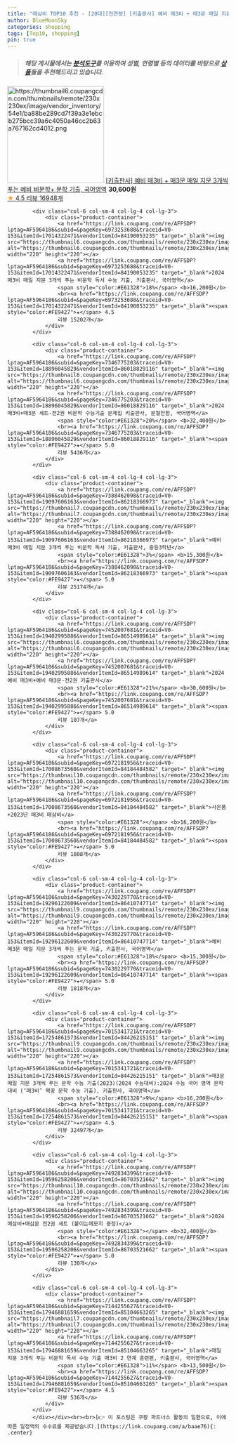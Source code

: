 ```yaml
---
title: "매삼비 TOP10 추천 - [20대][전연령] [키출판사] 예비 매3비 + 매3문 매일 지문 3개씩 푸는 예비 비문학+ 문학 기출, 국어영역"
author: BlueMoonSky
categories: shopping
tags: [Top10, shopping]
pin: true
---
```


> ##### 해당 게시물에서는 [**분석도구**](https://itemscout.io/)를 이용하여 **성별**, **연령별** 등의 데이터를 바탕으로 [**상품**](https://link.coupang.com/a/baae76)들을 추천해드리고 있습니다.
<div class="container"><div class="row">
            <div class="col-6 col-sm-4 col-lg-4 col-lg-3">
                <div class="product-container">
                    <a href="https://link.coupang.com/re/AFFSDP?lptag=AF5964186&subid=&pageKey=7462914781&traceid=V0-153&itemId=19456157439&vendorItemId=86566709239" target="_blank"><img src="https://thumbnail6.coupangcdn.com/thumbnails/remote/230x230ex/image/vendor_inventory/54e1/ba88be289cd7f39a3e1ebcb275bcc39a6c4050a46cc2b63a767162cd4012.png" alt="https://thumbnail6.coupangcdn.com/thumbnails/remote/230x230ex/image/vendor_inventory/54e1/ba88be289cd7f39a3e1ebcb275bcc39a6c4050a46cc2b63a767162cd4012.png" width="220" height="220"></a>
                    <a href="https://link.coupang.com/re/AFFSDP?lptag=AF5964186&subid=&pageKey=7462914781&traceid=V0-153&itemId=19456157439&vendorItemId=86566709239" target="_blank">[키출판사] 예비 매3비 + 매3문 매일 지문 3개씩 푸는 예비 비문학+ 문학 기출, 국어영역</a>
                    <span style="color:#E61328"></span> <b>30,600원</b>
                    <br><a href="https://link.coupang.com/re/AFFSDP?lptag=AF5964186&subid=&pageKey=7462914781&traceid=V0-153&itemId=19456157439&vendorItemId=86566709239" target="_blank"><span style="color:#FE9427">★</span> 4.5
                    리뷰 16948개</a>
                </div>
            </div>
            
            <div class="col-6 col-sm-4 col-lg-4 col-lg-3">
                <div class="product-container">
                    <a href="https://link.coupang.com/re/AFFSDP?lptag=AF5964186&subid=&pageKey=6973253688&traceid=V0-153&itemId=17014322471&vendorItemId=84190053235" target="_blank"><img src="https://thumbnail6.coupangcdn.com/thumbnails/remote/230x230ex/image/vendor_inventory/d0d7/ba8237b2d2abddf802e26bea8af07ee961adabe18c9324a340f5e97c1179.png" alt="https://thumbnail6.coupangcdn.com/thumbnails/remote/230x230ex/image/vendor_inventory/d0d7/ba8237b2d2abddf802e26bea8af07ee961adabe18c9324a340f5e97c1179.png" width="220" height="220"></a>
                    <a href="https://link.coupang.com/re/AFFSDP?lptag=AF5964186&subid=&pageKey=6973253688&traceid=V0-153&itemId=17014322471&vendorItemId=84190053235" target="_blank">2024 매3비 매일 지문 3개씩 푸는 비문학 독서 수능 기출, 키출판사, 국어영역</a>
                    <span style="color:#E61328">18%</span> <b>16,200원</b>
                    <br><a href="https://link.coupang.com/re/AFFSDP?lptag=AF5964186&subid=&pageKey=6973253688&traceid=V0-153&itemId=17014322471&vendorItemId=84190053235" target="_blank"><span style="color:#FE9427">★</span> 4.5
                    리뷰 15202개</a>
                </div>
            </div>
            
            <div class="col-6 col-sm-4 col-lg-4 col-lg-3">
                <div class="product-container">
                    <a href="https://link.coupang.com/re/AFFSDP?lptag=AF5964186&subid=&pageKey=7346775203&traceid=V0-153&itemId=18896045829&vendorItemId=86018829116" target="_blank"><img src="https://thumbnail6.coupangcdn.com/thumbnails/remote/230x230ex/image/vendor_inventory/e03c/4af75dffc837a7252f9d4e1f530a35300aa958ddfbe09b67be8a8da89344.jpg" alt="https://thumbnail6.coupangcdn.com/thumbnails/remote/230x230ex/image/vendor_inventory/e03c/4af75dffc837a7252f9d4e1f530a35300aa958ddfbe09b67be8a8da89344.jpg" width="220" height="220"></a>
                    <a href="https://link.coupang.com/re/AFFSDP?lptag=AF5964186&subid=&pageKey=7346775203&traceid=V0-153&itemId=18896045829&vendorItemId=86018829116" target="_blank">2024 매3비+매3문 세트-전2권 비문학 수능기출 문제집 키출판사, 분철안함, 국어영역</a>
                    <span style="color:#E61328">20%</span> <b>32,400원</b>
                    <br><a href="https://link.coupang.com/re/AFFSDP?lptag=AF5964186&subid=&pageKey=7346775203&traceid=V0-153&itemId=18896045829&vendorItemId=86018829116" target="_blank"><span style="color:#FE9427">★</span> 5.0
                    리뷰 5436개</a>
                </div>
            </div>
            
            <div class="col-6 col-sm-4 col-lg-4 col-lg-3">
                <div class="product-container">
                    <a href="https://link.coupang.com/re/AFFSDP?lptag=AF5964186&subid=&pageKey=7388462098&traceid=V0-153&itemId=19097606163&vendorItemId=86218366973" target="_blank"><img src="https://thumbnail7.coupangcdn.com/thumbnails/remote/230x230ex/image/rs_quotation_api/l7efhemq/8ab292c68f6749c28c6a3a518b4da629.jpg" alt="https://thumbnail7.coupangcdn.com/thumbnails/remote/230x230ex/image/rs_quotation_api/l7efhemq/8ab292c68f6749c28c6a3a518b4da629.jpg" width="220" height="220"></a>
                    <a href="https://link.coupang.com/re/AFFSDP?lptag=AF5964186&subid=&pageKey=7388462098&traceid=V0-153&itemId=19097606163&vendorItemId=86218366973" target="_blank">예비 매3비 매일 지문 3개씩 푸는 비문학 독서 기출, 키출판사, 중등3학년</a>
                    <span style="color:#E61328">3%</span> <b>15,300원</b>
                    <br><a href="https://link.coupang.com/re/AFFSDP?lptag=AF5964186&subid=&pageKey=7388462098&traceid=V0-153&itemId=19097606163&vendorItemId=86218366973" target="_blank"><span style="color:#FE9427">★</span> 5.0
                    리뷰 25174개</a>
                </div>
            </div>
            
            <div class="col-6 col-sm-4 col-lg-4 col-lg-3">
                <div class="product-container">
                    <a href="https://link.coupang.com/re/AFFSDP?lptag=AF5964186&subid=&pageKey=7452007681&traceid=V0-153&itemId=19402995886&vendorItemId=86514989614" target="_blank"><img src="https://thumbnail6.coupangcdn.com/thumbnails/remote/230x230ex/image/vendor_inventory/4330/fa1767b220d8085b74b40a7796d899e7b36dd05b37afa9c21026e0af3f97.jpg" alt="https://thumbnail6.coupangcdn.com/thumbnails/remote/230x230ex/image/vendor_inventory/4330/fa1767b220d8085b74b40a7796d899e7b36dd05b37afa9c21026e0af3f97.jpg" width="220" height="220"></a>
                    <a href="https://link.coupang.com/re/AFFSDP?lptag=AF5964186&subid=&pageKey=7452007681&traceid=V0-153&itemId=19402995886&vendorItemId=86514989614" target="_blank">2024 예비 매3비+예비 매3문-전2권 키출판사</a>
                    <span style="color:#E61328">21%</span> <b>30,600원</b>
                    <br><a href="https://link.coupang.com/re/AFFSDP?lptag=AF5964186&subid=&pageKey=7452007681&traceid=V0-153&itemId=19402995886&vendorItemId=86514989614" target="_blank"><span style="color:#FE9427">★</span> 5.0
                    리뷰 107개</a>
                </div>
            </div>
            
            <div class="col-6 col-sm-4 col-lg-4 col-lg-3">
                <div class="product-container">
                    <a href="https://link.coupang.com/re/AFFSDP?lptag=AF5964186&subid=&pageKey=6972181956&traceid=V0-153&itemId=17008673560&vendorItemId=84184484582" target="_blank"><img src="https://thumbnail10.coupangcdn.com/thumbnails/remote/230x230ex/image/vendor_inventory/1301/67a195c767e06c2ebba9712672f23d9bfa6cd94e3c2199d3605be076c1c7.jpg" alt="https://thumbnail10.coupangcdn.com/thumbnails/remote/230x230ex/image/vendor_inventory/1301/67a195c767e06c2ebba9712672f23d9bfa6cd94e3c2199d3605be076c1c7.jpg" width="220" height="220"></a>
                    <a href="https://link.coupang.com/re/AFFSDP?lptag=AF5964186&subid=&pageKey=6972181956&traceid=V0-153&itemId=17008673560&vendorItemId=84184484582" target="_blank">사은품+2023년 매3비 매삼비</a>
                    <span style="color:#E61328"></span> <b>16,200원</b>
                    <br><a href="https://link.coupang.com/re/AFFSDP?lptag=AF5964186&subid=&pageKey=6972181956&traceid=V0-153&itemId=17008673560&vendorItemId=84184484582" target="_blank"><span style="color:#FE9427">★</span> 5.0
                    리뷰 1808개</a>
                </div>
            </div>
            
            <div class="col-6 col-sm-4 col-lg-4 col-lg-3">
                <div class="product-container">
                    <a href="https://link.coupang.com/re/AFFSDP?lptag=AF5964186&subid=&pageKey=7430229770&traceid=V0-153&itemId=19296122609&vendorItemId=86410747714" target="_blank"><img src="https://thumbnail9.coupangcdn.com/thumbnails/remote/230x230ex/image/rs_quotation_api/3tzs7hk4/e85eb195171d47b1b6e98b635e3cdbe2.jpg" alt="https://thumbnail9.coupangcdn.com/thumbnails/remote/230x230ex/image/rs_quotation_api/3tzs7hk4/e85eb195171d47b1b6e98b635e3cdbe2.jpg" width="220" height="220"></a>
                    <a href="https://link.coupang.com/re/AFFSDP?lptag=AF5964186&subid=&pageKey=7430229770&traceid=V0-153&itemId=19296122609&vendorItemId=86410747714" target="_blank">예비 매3문 매일 지문 3개씩 푸는 문학 기출, 키출판사, 국어영역</a>
                    <span style="color:#E61328">18%</span> <b>15,300원</b>
                    <br><a href="https://link.coupang.com/re/AFFSDP?lptag=AF5964186&subid=&pageKey=7430229770&traceid=V0-153&itemId=19296122609&vendorItemId=86410747714" target="_blank"><span style="color:#FE9427">★</span> 5.0
                    리뷰 1818개</a>
                </div>
            </div>
            
            <div class="col-6 col-sm-4 col-lg-4 col-lg-3">
                <div class="product-container">
                    <a href="https://link.coupang.com/re/AFFSDP?lptag=AF5964186&subid=&pageKey=7015341721&traceid=V0-153&itemId=17254861573&vendorItemId=84426215151" target="_blank"><img src="https://thumbnail9.coupangcdn.com/thumbnails/remote/230x230ex/image/vendor_inventory/4cf8/a410328212f9416d18b84f950925cca765672f687f1b6d502c664b5d37be.png" alt="https://thumbnail9.coupangcdn.com/thumbnails/remote/230x230ex/image/vendor_inventory/4cf8/a410328212f9416d18b84f950925cca765672f687f1b6d502c664b5d37be.png" width="220" height="220"></a>
                    <a href="https://link.coupang.com/re/AFFSDP?lptag=AF5964186&subid=&pageKey=7015341721&traceid=V0-153&itemId=17254861573&vendorItemId=84426215151" target="_blank">매3문 매일 지문 3개씩 푸는 문학 수능 기출(2023)(2024 수능대비):2024 수능 국어 영역 문학 대비 (‘매3비’ 짝꿍 문학 수능 기출), 키출판사, 국어영역</a>
                    <span style="color:#E61328">9%</span> <b>16,200원</b>
                    <br><a href="https://link.coupang.com/re/AFFSDP?lptag=AF5964186&subid=&pageKey=7015341721&traceid=V0-153&itemId=17254861573&vendorItemId=84426215151" target="_blank"><span style="color:#FE9427">★</span> 4.5
                    리뷰 32497개</a>
                </div>
            </div>
            
            <div class="col-6 col-sm-4 col-lg-4 col-lg-3">
                <div class="product-container">
                    <a href="https://link.coupang.com/re/AFFSDP?lptag=AF5964186&subid=&pageKey=7492834399&traceid=V0-153&itemId=19596258206&vendorItemId=86703521662" target="_blank"><img src="https://thumbnail10.coupangcdn.com/thumbnails/remote/230x230ex/image/vendor_inventory/1dbc/e99bcc611de06e6124f0cb9c0126e1e934a122c5fde1720cd47a5b1b1e2c.jpg" alt="https://thumbnail10.coupangcdn.com/thumbnails/remote/230x230ex/image/vendor_inventory/1dbc/e99bcc611de06e6124f0cb9c0126e1e934a122c5fde1720cd47a5b1b1e2c.jpg" width="220" height="220"></a>
                    <a href="https://link.coupang.com/re/AFFSDP?lptag=AF5964186&subid=&pageKey=7492834399&traceid=V0-153&itemId=19596258206&vendorItemId=86703521662" target="_blank">2024 매삼비+매삼문 전2권 세트 (붙이는메모지 증정)</a>
                    <span style="color:#E61328"></span> <b>32,400원</b>
                    <br><a href="https://link.coupang.com/re/AFFSDP?lptag=AF5964186&subid=&pageKey=7492834399&traceid=V0-153&itemId=19596258206&vendorItemId=86703521662" target="_blank"><span style="color:#FE9427">★</span> 5.0
                    리뷰 130개</a>
                </div>
            </div>
            
            <div class="col-6 col-sm-4 col-lg-4 col-lg-3">
                <div class="product-container">
                    <a href="https://link.coupang.com/re/AFFSDP?lptag=AF5964186&subid=&pageKey=7144255627&traceid=V0-153&itemId=17946881659&vendorItemId=85104663265" target="_blank"><img src="https://thumbnail7.coupangcdn.com/thumbnails/remote/230x230ex/image/rs_quotation_api/jn5tycfl/2a24bda1747644649b16cd6dab54b4b6.jpg" alt="https://thumbnail7.coupangcdn.com/thumbnails/remote/230x230ex/image/rs_quotation_api/jn5tycfl/2a24bda1747644649b16cd6dab54b4b6.jpg" width="220" height="220"></a>
                    <a href="https://link.coupang.com/re/AFFSDP?lptag=AF5964186&subid=&pageKey=7144255627&traceid=V0-153&itemId=17946881659&vendorItemId=85104663265" target="_blank">매일 지문 3개씩 푸는 비문학 독서 수능 기출 매3비 2 연계 훈련편, 키출판사, 국어영역</a>
                    <span style="color:#E61328">11%</span> <b>13,500원</b>
                    <br><a href="https://link.coupang.com/re/AFFSDP?lptag=AF5964186&subid=&pageKey=7144255627&traceid=V0-153&itemId=17946881659&vendorItemId=85104663265" target="_blank"><span style="color:#FE9427">★</span> 4.5
                    리뷰 536개</a>
                </div>
            </div>
            </div></div><br><br>[👉 이 포스팅은 쿠팡 파트너스 활동의 일환으로, 이에 따른 일정액의 수수료를 제공받습니다.](https://link.coupang.com/a/baae76){: .center}
